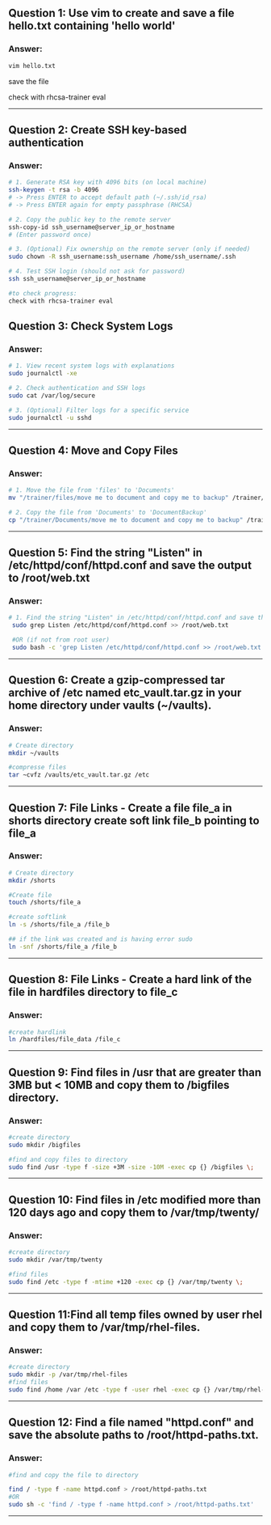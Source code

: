 ## Question 1: Use vim to create and save a file hello.txt containing 'hello world'

### Answer: 

```bash
vim hello.txt 
```
save the file

check with rhcsa-trainer eval

---

## Question 2: Create SSH key-based authentication

### Answer: 

```bash
# 1. Generate RSA key with 4096 bits (on local machine)
ssh-keygen -t rsa -b 4096
# -> Press ENTER to accept default path (~/.ssh/id_rsa)
# -> Press ENTER again for empty passphrase (RHCSA)

# 2. Copy the public key to the remote server
ssh-copy-id ssh_username@server_ip_or_hostname
# (Enter password once)

# 3. (Optional) Fix ownership on the remote server (only if needed)
sudo chown -R ssh_username:ssh_username /home/ssh_username/.ssh

# 4. Test SSH login (should not ask for password)
ssh ssh_username@server_ip_or_hostname
```

```bash
#to check progress:
check with rhcsa-trainer eval
```

## Question 3: Check System Logs

### Answer:

```bash
# 1. View recent system logs with explanations
sudo journalctl -xe

# 2. Check authentication and SSH logs
sudo cat /var/log/secure

# 3. (Optional) Filter logs for a specific service
sudo journalctl -u sshd
```
---

## Question 4: Move and Copy Files

### Answer:

```bash
# 1. Move the file from 'files' to 'Documents'
mv "/trainer/files/move me to document and copy me to backup" /trainer/Documents/

# 2. Copy the file from 'Documents' to 'DocumentBackup'
cp "/trainer/Documents/move me to document and copy me to backup" /trainer/DocumentBackup/
```
---

## Question 5: Find the string "Listen" in /etc/httpd/conf/httpd.conf and save the output to /root/web.txt

### Answer:

```bash
# 1. Find the string "Listen" in /etc/httpd/conf/httpd.conf and save the output to /root/web.txt
 sudo grep Listen /etc/httpd/conf/httpd.conf >> /root/web.txt

 #OR (if not from root user)
 sudo bash -c 'grep Listen /etc/httpd/conf/httpd.conf >> /root/web.txt'
 ```
---

## Question 6: Create a gzip-compressed tar archive of /etc named etc_vault.tar.gz in your home directory under vaults (~/vaults).

### Answer:
```bash
# Create directory
mkdir ~/vaults

#compresse files
tar ~cvfz /vaults/etc_vault.tar.gz /etc
```
---
## Question 7: File Links - Create a file file_a in shorts directory create soft link file_b pointing to file_a

### Answer:
```bash
# Create directory
mkdir /shorts

#Create file
touch /shorts/file_a

#create softlink
ln -s /shorts/file_a /file_b

## if the link was created and is having error sudo 
ln -snf /shorts/file_a /file_b

```
---
## Question 8: File Links - Create a hard link of the file in hardfiles directory to file_c

### Answer:
```bash
#create hardlink
ln /hardfiles/file_data /file_c
```
---
## Question 9: Find files in /usr that are greater than 3MB but < 10MB and copy them to /bigfiles directory.

### Answer:
```bash
#create directory
sudo mkdir /bigfiles

#find and copy files to directory
sudo find /usr -type f -size +3M -size -10M -exec cp {} /bigfiles \;


```
--- 

## Question 10: Find files in /etc modified more than 120 days ago and copy them to /var/tmp/twenty/

### Answer:
```bash
#create directory
sudo mkdir /var/tmp/twenty

#find files
sudo find /etc -type f -mtime +120 -exec cp {} /var/tmp/twenty \;
```
--- 

## Question 11:Find all temp files owned by user rhel and copy them to /var/tmp/rhel-files.

### Answer:
```bash
#create directory
sudo mkdir -p /var/tmp/rhel-files
#find files
sudo find /home /var /etc -type f -user rhel -exec cp {} /var/tmp/rhel-files \;
```
--- 

## Question 12: Find a file named "httpd.conf" and save the absolute paths to /root/httpd-paths.txt.

### Answer:
```bash
#find and copy the file to directory

find / -type f -name httpd.conf > /root/httpd-paths.txt
#OR
sudo sh -c 'find / -type f -name httpd.conf > /root/httpd-paths.txt'
```
--- 